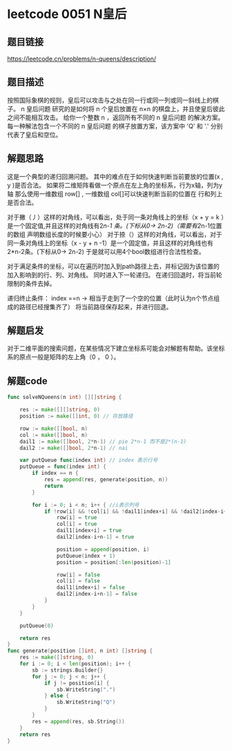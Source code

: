 # leetcode 0051 N皇后

## 题目链接

https://leetcode.cn/problems/n-queens/description/

## 题目描述

按照国际象棋的规则，皇后可以攻击与之处在同一行或同一列或同一斜线上的棋子。
n 皇后问题 研究的是如何将 n 个皇后放置在 n×n 的棋盘上，并且使皇后彼此之间不能相互攻击。
给你一个整数 n ，返回所有不同的 n 皇后问题 的解决方案。
每一种解法包含一个不同的 n 皇后问题 的棋子放置方案，该方案中 'Q' 和 '.' 分别代表了皇后和空位。

## 解题思路

这是一个典型的递归回溯问题。
其中的难点在于如何快速判断当前要放的位置(x , y  )是否合法。
如果将二维矩阵看做一个原点在左上角的坐标系，行为x轴，列为y轴
那么使用一维数组 row[] , 一维数组 col[]可以快速判断当前的位置在 行和列上是否合法。

对于撇（丿）这样的对角线，可以看出，处于同一条对角线上的坐标（x + y = k ）是一个固定值,并且这样的对角线有2*n-1 条。(下标从0->
2n-2)（需要有2*n-1位置的数组 声明数组长度的时候要小心）
对于捺（）这样的对角线，可以看出，对于同一条对角线上的坐标（x - y + n -1）是一个固定值，并且这样的对角线也有2*n-2条。(下标从0->
2n-2)
于是就可以用4个bool数组进行合法性检查。

对于满足条件的坐标，可以在遍历时加入到path路径上去，并标记因为该位置的加入影响到的行、列、对角线。
同时进入下一轮递归。 在递归回退时，将当前轮限制的条件去掉。

递归终止条件：
index ==n -> 相当于走到了一个空的位置（此时认为n个节点组成的路径已经搜集齐了）
将当前路径保存起来，并进行回退。

## 解题启发

对于二维平面的搜索问题，在某些情况下建立坐标系可能会对解题有帮助。该坐标系的原点一般是矩阵的左上角（0 ， 0 ）。




## 解题code

```go
func solveNQueens(n int) [][]string {

	res := make([][]string, 0)
	position := make([]int, 0) // 存放路径

	row := make([]bool, n)
	col := make([]bool, n)
	dail1 := make([]bool, 2*n-1) // pie 2*n-1 而不是2*(n-1)
	dail2 := make([]bool, 2*n-1) // nai

	var putQueue func(index int) // index 表示行号
	putQueue = func(index int) {
		if index == n {
			res = append(res, generate(position, n))
			return
		}

		for i := 0; i < n; i++ { //i表示列号
			if !row[i] && !col[i] && !dail1[index+i] && !dail2[index-i+n-1] {
				row[i] = true
				col[i] = true
				dail1[index+i] = true
				dail2[index-i+n-1] = true

				position = append(position, i)
				putQueue(index + 1)
				position = position[:len(position)-1]

				row[i] = false
				col[i] = false
				dail1[index+i] = false
				dail2[index-i+n-1] = false
			}
		}
	}

	putQueue(0)

	return res
}
func generate(position []int, n int) []string {
	res := make([]string, 0)
	for i := 0; i < len(position); i++ {
		sb := strings.Builder{}
		for j := 0; j < n; j++ {
			if j != position[i] {
				sb.WriteString(".")
			} else {
				sb.WriteString("Q")
			}
		}
		res = append(res, sb.String())
	}
	return res
}
```